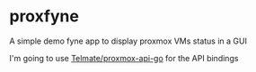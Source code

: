 # proxfyne

A simple demo fyne app to display proxmox VMs status in a GUI

I'm going to use [Telmate/proxmox-api-go](https://github.com/Telmate/proxmox-api-go) for the API bindings
